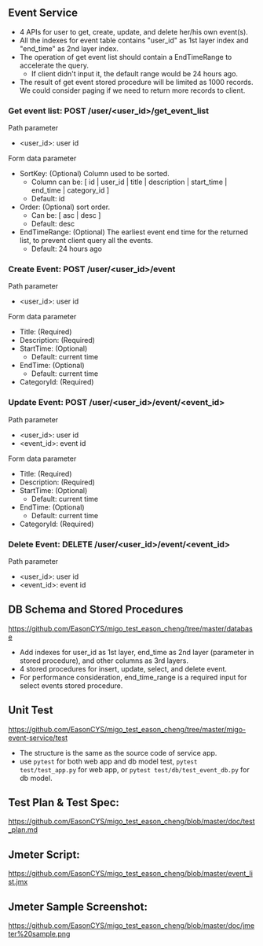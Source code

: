 ## Event Service ##

* 4 APIs for user to get, create, update, and delete her/his own event(s).
* All the indexes for event table contains "user_id" as 1st layer index and "end_time" as 2nd layer index. 
* The operation of get event list should contain a EndTimeRange to accelerate the query. 
  * If client didn't input it, the default range would be 24 hours ago.
* The result of get event stored procedure will be limited as 1000 records. We could consider paging if we need to return more records to client.
  
### Get event list: POST /user/<user_id>/get_event_list

Path parameter
* <user_id>: user id

Form data parameter
* SortKey: (Optional) Column used to be sorted. 
  * Column can be: [ id | user_id | title | description | start_time | end_time | category_id ]
  * Default: id
* Order: (Optional) sort order.
  * Can be: [ asc | desc ]
  * Default: desc
* EndTimeRange: (Optional) The earliest event end time for the returned list, to prevent client query all the events.
  * Default: 24 hours ago
  
### Create Event: POST /user/<user_id>/event

Path parameter
* <user_id>: user id

Form data parameter
* Title: (Required)
* Description: (Required)
* StartTime: (Optional)
  * Default: current time
* EndTime: (Optional)
  * Default: current time
* CategoryId: (Required)

### Update Event: POST /user/<user_id>/event/<event_id>

Path parameter
* <user_id>: user id
* <event_id>: event id

Form data parameter
* Title: (Required)
* Description: (Required)
* StartTime: (Optional)
  * Default: current time
* EndTime: (Optional)
  * Default: current time
* CategoryId: (Required)

### Delete Event: DELETE /user/<user_id>/event/<event_id>
Path parameter
* <user_id>: user id
* <event_id>: event id

## DB Schema and Stored Procedures ##

https://github.com/EasonCYS/migo_test_eason_cheng/tree/master/database

* Add indexes for user_id as 1st layer, end_time as 2nd layer (parameter in stored procedure), and other columns as 3rd layers.
* 4 stored procedures for insert, update, select, and delete event.
* For performance consideration, end_time_range is a required input for select events stored procedure.


## Unit Test ##
https://github.com/EasonCYS/migo_test_eason_cheng/tree/master/migo-event-service/test

* The structure is the same as the source code of service app.
* use ```pytest``` for both web app and db model test, ```pytest test/test_app.py``` for web app, or ```pytest test/db/test_event_db.py``` for db model.

## Test Plan & Test Spec: 
https://github.com/EasonCYS/migo_test_eason_cheng/blob/master/doc/test_plan.md

## Jmeter Script: 
https://github.com/EasonCYS/migo_test_eason_cheng/blob/master/event_list.jmx

## Jmeter Sample Screenshot: 
https://github.com/EasonCYS/migo_test_eason_cheng/blob/master/doc/jmeter%20sample.png
